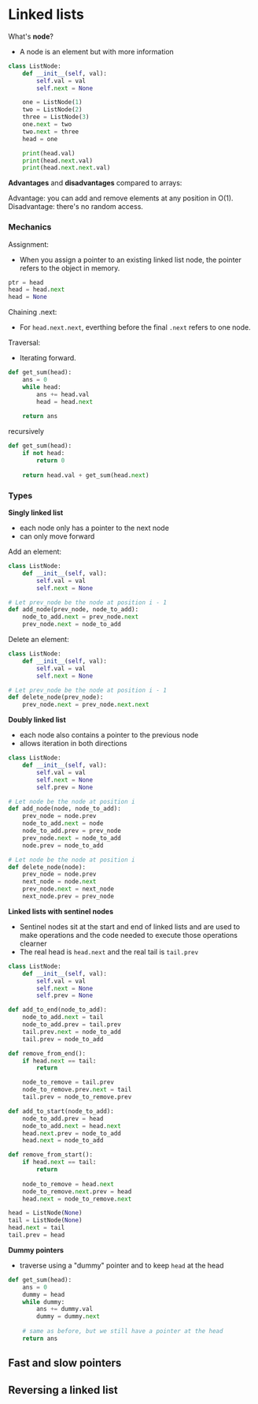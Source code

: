 # Linked lists

What's **node**?
- A node is an element but with more information

```py
class ListNode:
    def __init__(self, val):
        self.val = val
        self.next = None

    one = ListNode(1)
    two = ListNode(2)
    three = ListNode(3)
    one.next = two
    two.next = three
    head = one

    print(head.val)
    print(head.next.val)
    print(head.next.next.val)
```

**Advantages** and **disadvantages** compared to arrays:

Advantage: you can add and remove elements at any position in O(1).
Disadvantage: there's no random access.

### Mechanics

Assignment:
- When you assign a pointer to an existing linked list node, the pointer refers to the object in memory.

```py
ptr = head
head = head.next
head = None
```

Chaining .next:
- For `head.next.next`, everthing before the final `.next` refers to one node.

Traversal:
- Iterating forward.

```py
def get_sum(head):
    ans = 0
    while head:
        ans += head.val
        head = head.next
    
    return ans
```
recursively
```py
def get_sum(head):
    if not head:
        return 0
    
    return head.val + get_sum(head.next)
```

### Types

**Singly linked list**
- each node only has a pointer to the next node
- can only move forward

Add an element:
```py
class ListNode:
    def __init__(self, val):
        self.val = val
        self.next = None

# Let prev_node be the node at position i - 1
def add_node(prev_node, node_to_add):
    node_to_add.next = prev_node.next
    prev_node.next = node_to_add
```

Delete an element:
```py
class ListNode:
    def __init__(self, val):
        self.val = val
        self.next = None

# Let prev_node be the node at position i - 1
def delete_node(prev_node):
    prev_node.next = prev_node.next.next
```

**Doubly linked list**
- each node also contains a pointer to the previous node
- allows iteration in both directions

```py
class ListNode:
    def __init__(self, val):
        self.val = val
        self.next = None
        self.prev = None

# Let node be the node at position i
def add_node(node, node_to_add):
    prev_node = node.prev
    node_to_add.next = node
    node_to_add.prev = prev_node
    prev_node.next = node_to_add
    node.prev = node_to_add

# Let node be the node at position i
def delete_node(node):
    prev_node = node.prev
    next_node = node.next
    prev_node.next = next_node
    next_node.prev = prev_node
```

**Linked lists with sentinel nodes**
- Sentinel nodes sit at the start and end of linked lists and are used to make operations and the code needed to execute those operations clearner
- The real head is `head.next` and the real tail is `tail.prev`

```py
class ListNode:
    def __init__(self, val):
        self.val = val
        self.next = None
        self.prev = None

def add_to_end(node_to_add):
    node_to_add.next = tail
    node_to_add.prev = tail.prev
    tail.prev.next = node_to_add
    tail.prev = node_to_add

def remove_from_end():
    if head.next == tail:
        return

    node_to_remove = tail.prev
    node_to_remove.prev.next = tail
    tail.prev = node_to_remove.prev

def add_to_start(node_to_add):
    node_to_add.prev = head
    node_to_add.next = head.next
    head.next.prev = node_to_add
    head.next = node_to_add

def remove_from_start():
    if head.next == tail:
        return
    
    node_to_remove = head.next
    node_to_remove.next.prev = head
    head.next = node_to_remove.next

head = ListNode(None)
tail = ListNode(None)
head.next = tail
tail.prev = head
```

**Dummy pointers**
- traverse using a "dummy" pointer and to keep `head` at the head

```py
def get_sum(head):
    ans = 0
    dummy = head
    while dummy:
        ans += dummy.val
        dummy = dummy.next
    
    # same as before, but we still have a pointer at the head
    return ans
```

## Fast and slow pointers



## Reversing a linked list
